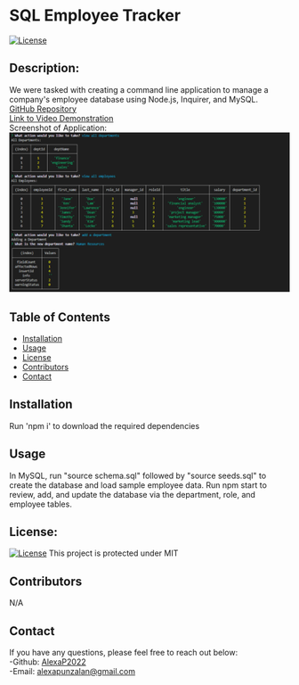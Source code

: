 # SQL Employee Tracker
[![License](https://img.shields.io/badge/License-MIT-blue.svg)](https://opensource.org/licenses/MIT)
## Description:
We were tasked with creating a command line application to manage a company's employee database using Node.js, Inquirer, and MySQL.<br>
[GitHub Repository](https://github.com/AlexaP2022/SQL-Employee-Tracker)<br>
[Link to Video Demonstration](https://drive.google.com/file/d/1YG4wEN_LWsJ_cEViisHu-8A0Dafc6QaN/view)<br>
Screenshot of Application:
![Screenshot of Application](/screenshots/screenshot1.png)

## Table of Contents
* [Installation](#installation)
* [Usage](#usage)
* [License](#license)
* [Contributors](#contributors)
* [Contact](#contact)
## Installation
Run 'npm i' to download the required dependencies
## Usage
In MySQL, run "source schema.sql" followed by "source seeds.sql" to create the database and load sample employee data.  Run npm start to review, add, and update the database via the department, role, and employee tables.
## License:
[![License](https://img.shields.io/badge/License-MIT-blue.svg)](https://opensource.org/licenses/MIT)
 This project is protected under MIT 
## Contributors
N/A
## Contact 
If you have any questions, please feel free to reach out below: <br>
-Github: [AlexaP2022](http://github.com/AlexaP2022) <br>
-Email: [alexapunzalan@gmail.com](mailto:user@example.com)